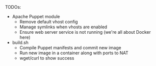 TODOs:

  * Apache Puppet module
    * Remove default vhost config
    * Manage symlinks when vhosts are enabled
    * Ensure web server service is not running (we're all about Docker here)
  * build.sh
    * Compile Puppet manifests and commit new image
    * Run new image in a container along with ports to NAT
    * wget/curl to show success


